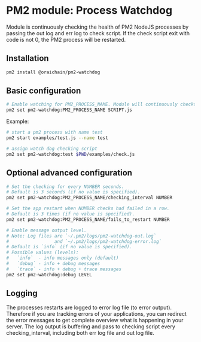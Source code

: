 # PM2 module: Process Watchdog

Module is continuously checking the health of PM2 NodeJS processes by passing the out log and err log to check script. If the check script exit with code is not 0, the PM2 process will be restarted.

## Installation

```bash
pm2 install @oraichain/pm2-watchdog
```

## Basic configuration

```bash
# Enable watching for PM2_PROCESS_NAME. Module will continuously checks the availability of URL.
pm2 set pm2-watchdog:PM2_PROCESS_NAME SCRIPT.js

```

Example:

```bash
# start a pm2 process with name test
pm2 start examples/test.js --name test

# assign watch dog checking script
pm2 set pm2-watchdog:test $PWD/examples/check.js
```

## Optional advanced configuration

```bash
# Set the checking for every NUMBER seconds.
# Default is 3 seconds (if no value is specified).
pm2 set pm2-watchdog:PM2_PROCESS_NAME/checking_interval NUMBER

# Set the app restart when NUMBER checks had failed in a row.
# Default is 3 times (if no value is specified).
pm2 set pm2-watchdog:PM2_PROCESS_NAME/fails_to_restart NUMBER

# Enable message output level.
# Note: Log files are `~/.pm2/logs/pm2-watchdog-out.log`
#                 and `~/.pm2/logs/pm2-watchdog-error.log`
# Default is `info` (if no value is specified).
# Possible values (levels):
#   `info`  - info messages only (default)
#   `debug` - info + debug messages
#   `trace` - info + debug + trace messages
pm2 set pm2-watchdog:debug LEVEL
```

## Logging

The processes restarts are logged to error log file (to error output).
Therefore if you are tracking errors of your applications, you can redirect the error messages to get complete overview what is happening in your server.
The log output is buffering and pass to checking script every checking_interval, including both err log file and out log file.
